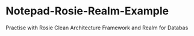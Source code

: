 # Notepad-Rosie-Realm-Example
Practise with Rosie Clean Architecture Framework and Realm for Databas
